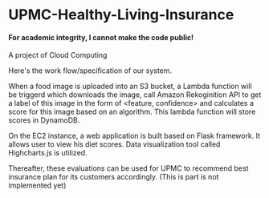 # UPMC-Healthy-Living-Insurance
#### For academic integrity, I cannot make the code public!
A project of Cloud Computing

Here's the work flow/specification of our system.

When a food image is uploaded into an S3 bucket, a Lambda function will be triggerd which downloads the image, call Amazon Rekoginition API to get a label of this image in the form of <feature, confidence> and calculates a score for this image based on an algorithm. This lambda function will store scores in DynamoDB.

On the EC2 instance, a web application is built based on Flask framework. It allows user to view his diet scores. Data visualization tool called Highcharts.js is utilized. 

Thereafter, these evaluations can be used for UPMC to recommend best insurance plan for its customers accordingly. (This is part is not implemented yet)
